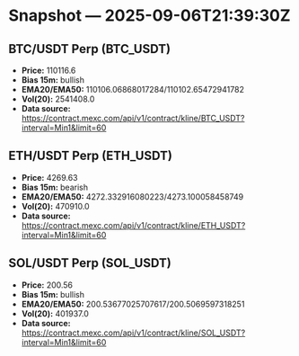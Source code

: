 # Snapshot — 2025-09-06T21:39:30Z

## BTC/USDT Perp (BTC_USDT)
- **Price:** 110116.6
- **Bias 15m:** bullish
- **EMA20/EMA50:** 110106.06868017284/110102.65472941782
- **Vol(20):** 2541408.0
- **Data source:** https://contract.mexc.com/api/v1/contract/kline/BTC_USDT?interval=Min1&limit=60

## ETH/USDT Perp (ETH_USDT)
- **Price:** 4269.63
- **Bias 15m:** bearish
- **EMA20/EMA50:** 4272.332916080223/4273.100058458749
- **Vol(20):** 470910.0
- **Data source:** https://contract.mexc.com/api/v1/contract/kline/ETH_USDT?interval=Min1&limit=60

## SOL/USDT Perp (SOL_USDT)
- **Price:** 200.56
- **Bias 15m:** bullish
- **EMA20/EMA50:** 200.53677025707617/200.5069597318251
- **Vol(20):** 401937.0
- **Data source:** https://contract.mexc.com/api/v1/contract/kline/SOL_USDT?interval=Min1&limit=60
